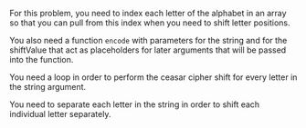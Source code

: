 For this problem, you need to index each letter of the alphabet in an array so that you can pull from this index when you need to shift letter positions.

You also need a function `encode` with parameters for the string and
for the shiftValue that act as placeholders for later arguments that will be passed into the function.

You need a loop in order to perform the ceasar cipher shift for every letter in the string argument.

You need to separate each letter in the string in order to shift each individual letter separately.
